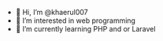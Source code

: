 - 👋 Hi, I’m @khaerul007
- 👀 I’m interested in web programming
- 🌱 I’m currently learning PHP and or Laravel

<!---
khaerul007/khaerul007 is a ✨ special ✨ repository because its `README.md` (this file) appears on your GitHub profile.
You can click the Preview link to take a look at your changes.
--->
